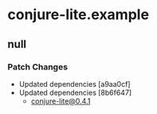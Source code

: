 # conjure-lite.example

## null

### Patch Changes

- Updated dependencies [a9aa0cf]
- Updated dependencies [8b6f647]
  - conjure-lite@0.4.1

